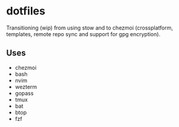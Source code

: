 # dotfiles

Transitioning (wip) from using stow and to chezmoi (crossplatform, templates, remote repo sync and support for gpg encryption).

## Uses

- chezmoi
- bash
- nvim
- wezterm
- gopass
- tmux
- bat
- btop
- fzf
